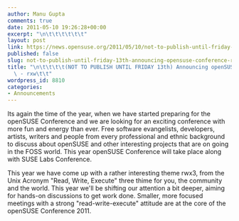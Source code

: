 ```yaml
---
author: Manu Gupta
comments: true
date: 2011-05-10 19:26:28+00:00
excerpt: "\n\t\t\t\t\t\t"
layout: post
link: https://news.opensuse.org/2011/05/10/not-to-publish-until-friday-13th-announcing-opensuse-conference-rxw/
published: false
slug: not-to-publish-until-friday-13th-announcing-opensuse-conference-rxw
title: "\n\t\t\t\t(NOT TO PUBLISH UNTIL FRIDAY 13th) Announcing openSUSE Conference\
  \ - rxw\t\t"
wordpress_id: 8810
categories:
- Announcements
---
```

Its again the time of the year, when we have started preparing for the openSUSE Conference and we are looking for an exciting conference with more fun and energy than ever. Free software evangelists, developers, artists, writers and people from every professional and ethnic background to discuss about openSUSE and other interesting projects that are on going in the FOSS world. This year openSUSE Conference will take place along with SUSE Labs Conference.

This year we have come up with a rather interesting theme rwx3, from the Unix Acronym "Read, Write, Execute" three thime for you, the community and the world. This year we'll be shifting our attention a bit deeper, aiming for  hands-on discussions to get work done. Smaller, more focused meetings  with a strong "read-write-execute" attitude are at the core of the openSUSE  Conference 2011.		
